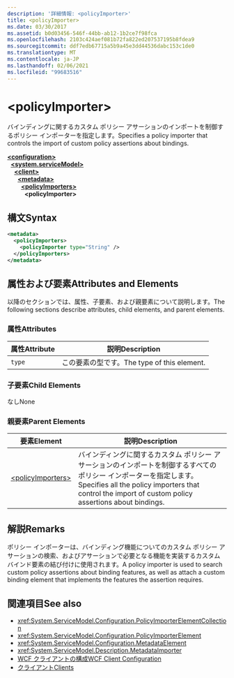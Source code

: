 ```yaml
---
description: '詳細情報: <policyImporter>'
title: <policyImporter>
ms.date: 03/30/2017
ms.assetid: b0d03456-546f-44bb-ab12-1b2ce7f98fca
ms.openlocfilehash: 2103c424aef081b72fa822ed207537195b8fdea9
ms.sourcegitcommit: ddf7edb67715a5b9a45e3dd44536dabc153c1de0
ms.translationtype: MT
ms.contentlocale: ja-JP
ms.lasthandoff: 02/06/2021
ms.locfileid: "99683516"
---
```

# \<policyImporter>

<span data-ttu-id="1f9c8-102">バインディングに関するカスタム ポリシー アサーションのインポートを制御するポリシー インポーターを指定します。</span><span class="sxs-lookup"><span data-stu-id="1f9c8-102">Specifies a policy importer that controls the import of custom policy assertions about bindings.</span></span>  
  
[**\<configuration>**](../configuration-element.md)\
&nbsp;&nbsp;[**\<system.serviceModel>**](system-servicemodel.md)\
&nbsp;&nbsp;&nbsp;&nbsp;[**\<client>**](client.md)\
&nbsp;&nbsp;&nbsp;&nbsp;&nbsp;&nbsp;[**\<metadata>**](metadata.md)\
&nbsp;&nbsp;&nbsp;&nbsp;&nbsp;&nbsp;&nbsp;&nbsp;[**\<policyImporters>**](policyimporters.md)  
&nbsp;&nbsp;&nbsp;&nbsp;&nbsp;&nbsp;&nbsp;&nbsp;&nbsp;&nbsp;**\<policyImporter>**  
  
## <a name="syntax"></a><span data-ttu-id="1f9c8-103">構文</span><span class="sxs-lookup"><span data-stu-id="1f9c8-103">Syntax</span></span>  
  
```xml  
<metadata>
  <policyImporters>
    <policyImporter type="String" />
  </policyImporters>
</metadata>
```  
  
## <a name="attributes-and-elements"></a><span data-ttu-id="1f9c8-104">属性および要素</span><span class="sxs-lookup"><span data-stu-id="1f9c8-104">Attributes and Elements</span></span>  

 <span data-ttu-id="1f9c8-105">以降のセクションでは、属性、子要素、および親要素について説明します。</span><span class="sxs-lookup"><span data-stu-id="1f9c8-105">The following sections describe attributes, child elements, and parent elements.</span></span>  
  
### <a name="attributes"></a><span data-ttu-id="1f9c8-106">属性</span><span class="sxs-lookup"><span data-stu-id="1f9c8-106">Attributes</span></span>  
  
|<span data-ttu-id="1f9c8-107">属性</span><span class="sxs-lookup"><span data-stu-id="1f9c8-107">Attribute</span></span>|<span data-ttu-id="1f9c8-108">説明</span><span class="sxs-lookup"><span data-stu-id="1f9c8-108">Description</span></span>|  
|---------------|-----------------|  
|`type`|<span data-ttu-id="1f9c8-109">この要素の型です。</span><span class="sxs-lookup"><span data-stu-id="1f9c8-109">The type of this element.</span></span>|  
  
### <a name="child-elements"></a><span data-ttu-id="1f9c8-110">子要素</span><span class="sxs-lookup"><span data-stu-id="1f9c8-110">Child Elements</span></span>  

 <span data-ttu-id="1f9c8-111">なし</span><span class="sxs-lookup"><span data-stu-id="1f9c8-111">None</span></span>  
  
### <a name="parent-elements"></a><span data-ttu-id="1f9c8-112">親要素</span><span class="sxs-lookup"><span data-stu-id="1f9c8-112">Parent Elements</span></span>  
  
|<span data-ttu-id="1f9c8-113">要素</span><span class="sxs-lookup"><span data-stu-id="1f9c8-113">Element</span></span>|<span data-ttu-id="1f9c8-114">説明</span><span class="sxs-lookup"><span data-stu-id="1f9c8-114">Description</span></span>|  
|-------------|-----------------|  
|[\<policyImporters>](policyimporters.md)|<span data-ttu-id="1f9c8-115">バインディングに関するカスタム ポリシー アサーションのインポートを制御するすべてのポリシー インポーターを指定します。</span><span class="sxs-lookup"><span data-stu-id="1f9c8-115">Specifies all the policy importers that control the import of custom policy assertions about bindings.</span></span>|  
  
## <a name="remarks"></a><span data-ttu-id="1f9c8-116">解説</span><span class="sxs-lookup"><span data-stu-id="1f9c8-116">Remarks</span></span>  

 <span data-ttu-id="1f9c8-117">ポリシー インポーターは、バインディング機能についてのカスタム ポリシー アサーションの検索、およびアサーションで必要となる機能を実装するカスタム バインド要素の結び付けに使用されます。</span><span class="sxs-lookup"><span data-stu-id="1f9c8-117">A policy importer is used to search custom policy assertions about binding features, as well as attach a custom binding element that implements the features the assertion requires.</span></span>  
  
## <a name="see-also"></a><span data-ttu-id="1f9c8-118">関連項目</span><span class="sxs-lookup"><span data-stu-id="1f9c8-118">See also</span></span>

- <xref:System.ServiceModel.Configuration.PolicyImporterElementCollection>
- <xref:System.ServiceModel.Configuration.PolicyImporterElement>
- <xref:System.ServiceModel.Configuration.MetadataElement>
- <xref:System.ServiceModel.Description.MetadataImporter>
- [<span data-ttu-id="1f9c8-119">WCF クライアントの構成</span><span class="sxs-lookup"><span data-stu-id="1f9c8-119">WCF Client Configuration</span></span>](../../../wcf/feature-details/client-configuration.md)
- [<span data-ttu-id="1f9c8-120">クライアント</span><span class="sxs-lookup"><span data-stu-id="1f9c8-120">Clients</span></span>](../../../wcf/feature-details/clients.md)
